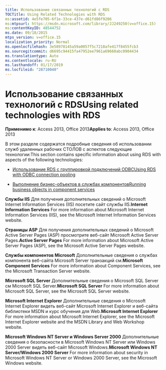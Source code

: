 ```yaml
---
title: Использование связанных технологий с RDS
TOCTitle: Using Related Technologies with RDS
ms:assetid: 4e5fe705-6f1e-33ce-437e-d61fd86f9206
ms:mtpsurl: https://msdn.microsoft.com/library/JJ249250(v=office.15)
ms:contentKeyID: 48544752
ms.date: 09/18/2015
mtps_version: v=office.15
localization_priority: Normal
ms.openlocfilehash: 3e58978145a59a0057f5c7218afe417f8455fcb3
ms.sourcegitcommit: d6695c94415fa47952ee7961a69660abc0904434
ms.translationtype: Auto
ms.contentlocale: ru-RU
ms.lasthandoff: 01/17/2019
ms.locfileid: "28710040"
---
```

# <a name="using-related-technologies-with-rds"></a><span data-ttu-id="a5fc6-102">Использование связанных технологий с RDS</span><span class="sxs-lookup"><span data-stu-id="a5fc6-102">Using related technologies with RDS</span></span>

<span data-ttu-id="a5fc6-103">**Применимо к**: Access 2013, Office 2013</span><span class="sxs-lookup"><span data-stu-id="a5fc6-103">**Applies to**: Access 2013, Office 2013</span></span>

<span data-ttu-id="a5fc6-104">В этом разделе содержатся подробные сведения об использовании служб удаленных рабочих СТОЛОВ с аспектов следующие технологии:</span><span class="sxs-lookup"><span data-stu-id="a5fc6-104">This section contains specific information about using RDS with aspects of the following technologies:</span></span>

- [<span data-ttu-id="a5fc6-105">Использование RDS с группировкой подключений ODBC</span><span class="sxs-lookup"><span data-stu-id="a5fc6-105">Using RDS with ODBC connection pooling</span></span>](using-rds-with-odbc-connection-pooling.md)

- [<span data-ttu-id="a5fc6-106">Выполнение бизнес-объектов в службах компонентов</span><span class="sxs-lookup"><span data-stu-id="a5fc6-106">Running business objects in component services</span></span>](running-business-objects-in-component-services.md)

<span data-ttu-id="a5fc6-107">**Службы IIS** Для получения дополнительных сведений о Microsoft Internet Information Services (IIS) посетите сайт службы IIS.</span><span class="sxs-lookup"><span data-stu-id="a5fc6-107">**Internet Information Services** For more information about Microsoft Internet Information Services (IIS), see the Microsoft Internet Information Services website.</span></span>

<span data-ttu-id="a5fc6-108">**Страницы ASP** Для получения дополнительных сведений о Microsoft Active Server Pages (ASP) просмотрите веб-сайт Microsoft Active Server Pages.</span><span class="sxs-lookup"><span data-stu-id="a5fc6-108">**Active Server Pages** For more information about Microsoft Active Server Pages (ASP), see the Microsoft Active Server Pages website.</span></span>

<span data-ttu-id="a5fc6-109">**Службы компонентов Microsoft** Дополнительные сведения о службах компонента веб-сайта Microsoft Server транзакций см.</span><span class="sxs-lookup"><span data-stu-id="a5fc6-109">**Microsoft Component Services** For more information about Component Services, see the Microsoft Transaction Server website.</span></span>

<span data-ttu-id="a5fc6-110">**Microsoft SQL Server** Дополнительные сведения о Microsoft SQL Server см Microsoft SQL Server.</span><span class="sxs-lookup"><span data-stu-id="a5fc6-110">**Microsoft SQL Server** For more information about Microsoft SQL Server, see the Microsoft SQL Server website.</span></span>

<span data-ttu-id="a5fc6-111">**Microsoft Internet Explorer** Дополнительные сведения о Microsoft Internet Explorer видеть веб-сайт Microsoft Internet Explorer и веб-сайта библиотеки MSDN и курс обучения для Web.</span><span class="sxs-lookup"><span data-stu-id="a5fc6-111">**Microsoft Internet Explorer** For more information about Microsoft Internet Explorer, see the Microsoft Internet Explorer website and the MSDN Library and Web Workshop website.</span></span>

<span data-ttu-id="a5fc6-112">**Microsoft Windows NT Server и Windows Server 2000** Дополнительные сведения о безопасности в Microsoft Windows NT Server или Windows 2000 Server видеть веб-сайт Microsoft Windows.</span><span class="sxs-lookup"><span data-stu-id="a5fc6-112">**Microsoft Windows NT Server/Windows 2000 Server** For more information about security in Microsoft Windows NT Server or Windows 2000 Server, see the Microsoft Windows website.</span></span>


